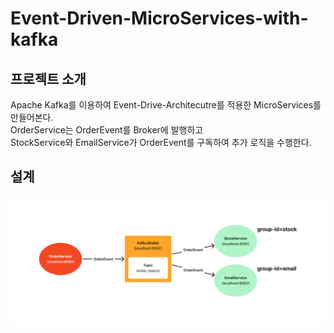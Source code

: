 # Event-Driven-MicroServices-with-kafka
## 프로젝트 소개
Apache Kafka를 이용하여 Event-Drive-Architecutre를 적용한 MicroServices를 만들어본다.  
OrderService는 OrderEvent를 Broker에 발행하고  
StockService와 EmailService가 OrderEvent를 구독하여 추가 로직을 수행한다.  

## 설계
<img src="Simple-Use-Kafka.jpg">